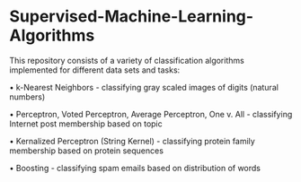 # Supervised-Machine-Learning-Algorithms

This repository consists of a variety of classification algorithms implemented for different data sets and tasks:

• k-Nearest Neighbors - classifying gray scaled images of digits (natural numbers)

• Perceptron, Voted Perceptron, Average Perceptron, One v. All - classifying Internet post membership based on topic

• Kernalized Perceptron (String Kernel) - classifying protein family membership based on protein sequences

• Boosting - classifying spam emails based on distribution of words
